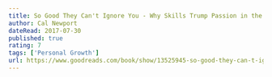 ```yaml
---
title: So Good They Can't Ignore You - Why Skills Trump Passion in the Quest for Work You Love
author: Cal Newport
dateRead: 2017-07-30
published: true
rating: 7
tags: ['Personal Growth']
url: https://www.goodreads.com/book/show/13525945-so-good-they-can-t-ignore-you
---
```

